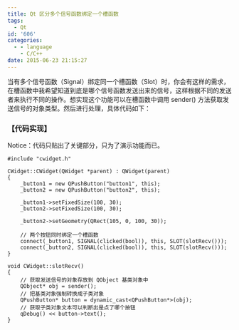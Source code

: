 ```yaml
---
title: Qt 区分多个信号函数绑定一个槽函数
tags:
  - Qt
id: '606'
categories:
  - - language
    - C/C++
date: 2015-06-23 21:15:27
---
```


当有多个信号函数（Signal）绑定同一个槽函数（Slot）时，你会有这样的需求，在槽函数中我希望知道到底是哪个信号函数发送出来的信号，这样根据不同的发送者来执行不同的操作。想实现这个功能可以在槽函数中调用 sender() 方法获取发送信号的对象类型。然后进行处理，具体代码如下：
<!-- more -->
### 【代码实现】

Notice：代码只贴出了关键部分，只为了演示功能而已。

```
#include "cwidget.h"

CWidget::CWidget(QWidget *parent) : QWidget(parent)
{
    _button1 = new QPushButton("button1", this);
    _button2 = new QPushButton("button2", this);

    _button1->setFixedSize(100, 30);
    _button2->setFixedSize(100, 30);

    _button2->setGeometry(QRect(105, 0, 100, 30));

    // 两个按钮同时绑定一个槽函数
    connect(_button1, SIGNAL(clicked(bool)), this, SLOT(slotRecv()));
    connect(_button2, SIGNAL(clicked(bool)), this, SLOT(slotRecv()));
}

void CWidget::slotRecv()
{
    // 获取发送信号的对象存放到 QObject 基类对象中
    QObject* obj = sender();
    // 把基类对象强制转换成子类对象
    QPushButton* button = dynamic_cast<QPushButton*>(obj);
    // 获取子类对象文本可以判断出是点了哪个按钮
    qDebug() << button->text();
}
```
